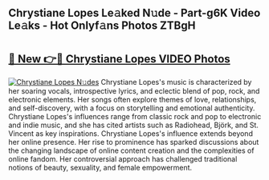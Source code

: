 ## Chrystiane Lopes Le𝚊ked N𝚞de - Part-g6K Video Le𝚊ks - Hot Onlyf𝚊ns Photos ZTBgH

# <h2><a href="http://ab64549.deff.icu/?id=Chrystiane+Lopes">🔗 New 👉🔴 Chrystiane Lopes VIDEO Photos</a></h2>

[![Chrystiane Lopes N𝚞des](https://i.imgur.com/rIISA9y.gif)](http://ab64549.deff.icu/?id=Chrystiane+Lopes)
Chrystiane Lopes's music is characterized by her soaring vocals, introspective lyrics, and eclectic blend of pop, rock, and electronic elements. Her songs often explore themes of love, relationships, and self-discovery, with a focus on storytelling and emotional authenticity. Chrystiane Lopes's influences range from classic rock and pop to electronic and indie music, and she has cited artists such as Radiohead, Björk, and St. Vincent as key inspirations. Chrystiane Lopes's influence extends beyond her online presence. Her rise to prominence has sparked discussions about the changing landscape of online content creation and the complexities of online fandom. Her controversial approach has challenged traditional notions of beauty, sexuality, and female empowerment.
